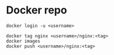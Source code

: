 # Docker repo

```
docker login -u <username>
```

```
docker tag nginx <username>/nginx:<tag>
docker images
docker push <username>/nginx:<tag>
```
